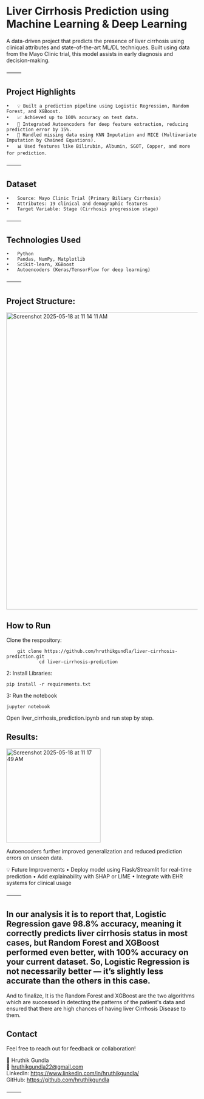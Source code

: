 # Liver Cirrhosis Prediction using Machine Learning & Deep Learning

A data-driven project that predicts the presence of liver cirrhosis using clinical attributes and state-of-the-art ML/DL techniques. Built using data from the Mayo Clinic trial, this model assists in early diagnosis and decision-making.

⸻

## Project Highlights
	•	💡 Built a prediction pipeline using Logistic Regression, Random Forest, and XGBoost.
	•	📈 Achieved up to 100% accuracy on test data.
	•	🧠 Integrated Autoencoders for deep feature extraction, reducing prediction error by 15%.
	•	🧹 Handled missing data using KNN Imputation and MICE (Multivariate Imputation by Chained Equations).
	•	📊 Used features like Bilirubin, Albumin, SGOT, Copper, and more for prediction.

⸻

## Dataset
	•	Source: Mayo Clinic Trial (Primary Biliary Cirrhosis)
	•	Attributes: 19 clinical and demographic features
	•	Target Variable: Stage (Cirrhosis progression stage)

⸻

## Technologies Used
	•	Python
	•	Pandas, NumPy, Matplotlib
	•	Scikit-learn, XGBoost
	•	Autoencoders (Keras/TensorFlow for deep learning)

⸻

## Project Structure:


<img width="782" alt="Screenshot 2025-05-18 at 11 14 11 AM" src="https://github.com/user-attachments/assets/45412106-280e-497c-8708-f8f9a373fbc2" />


## How to Run

Clone the respository:

		git clone https://github.com/hruthikgundla/liver-cirrhosis-prediction.git
                cd liver-cirrhosis-prediction



2: Install Libraries:

	pip install -r requirements.txt


3: Run the notebook

	jupyter notebook


Open liver_cirrhosis_prediction.ipynb and run step by step.

## Results:

<img width="248" alt="Screenshot 2025-05-18 at 11 17 49 AM" src="https://github.com/user-attachments/assets/f1214f31-4059-45da-803b-5a29a8a8cdf1" />


Autoencoders further improved generalization and reduced prediction errors on unseen data.

💡 Future Improvements
	•	Deploy model using Flask/Streamlit for real-time prediction
	•	Add explainability with SHAP or LIME
	•	Integrate with EHR systems for clinical usage

⸻
## In our analysis it is to report that, Logistic Regression gave 98.8% accuracy, meaning it correctly predicts liver cirrhosis status in most cases, but Random Forest and XGBoost performed even better, with 100% accuracy on your current dataset. So, Logistic Regression is not necessarily better — it’s slightly less accurate than the others in this case.


And to finalize, It is the Random Forest and XGBoost are the two algorithms which are successed in detecting the patterns of the patient's data and ensured that there are high chances of having liver Cirrhosis Disease to them.


## Contact

Feel free to reach out for feedback or collaboration!

👤 Hruthik Gundla <br>
📧 hruthikgundla22@gmail.com<br>
LinkedIn: https://www.linkedin.com/in/hruthikgundla/ <br>
GitHub: https://github.com/hruthikgundla

⸻








